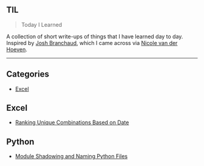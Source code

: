 ## TIL

> Today I Learned

A collection of short write-ups of things that I have learned day to day. Inspired by [Josh Branchaud](https://github.com/jbranchaud/til?tab=readme-ov-file), which I came across via [Nicole van der Hoeven](https://www.youtube.com/watch?v=IE94ZZo6IVw).

---

## Categories

- [Excel](#excel)

## Excel
- [Ranking Unique Combinations Based on Date](excel/Ranking%20Unique%20Combinations%20Based%20on%20Date.md)

## Python
- [Module Shadowing and Naming Python Files](python/Module%20Shadowing%20and%20Naming%20Python%20Files.md)
